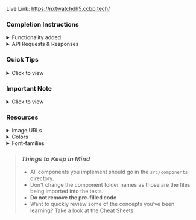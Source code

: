 Live Link: <a>https://nxtwatchdh5.ccbp.tech/</a>

### Completion Instructions

<details>
<summary>Functionality added</summary>
<br/>

The app must have the following functionalities

- Initially, the app should be in **light** theme

- **Login Route**

  - When a invalid username and password are provided and the Login button is clicked, then the respective error message received from the response should be displayed
  - When a valid username and password are provided and the Login button is clicked, then the page should be navigated to the **Home** route
  - When an _unauthenticated_ user, tries to access the `HomeRoute`, `TrendingRoute`, `GamingRoute`, `SavedVideosRoute`, `VideoDetailsRoute`, then the page should be navigated to **Login** route
  - When an _authenticated_ user, tries to access the `HomeRoute`, `TrendingRoute`, `GamingRoute`, `SavedVideosRoute`, `VideoDetailsRoute`, then the page should be navigated to the respective route
  - When an authenticated user tries to access the `LoginRoute`, then the page should be navigated to the **Home** route
  - When show password checkbox is checked, then the password should be shown
  - When show password checkbox is unchecked, then the password should be masked

- **Home Route**

  - When an authenticated user opens the **Home** Route,
    - An HTTP GET request should be made to **homeVideosApiUrl** with query parameter as `search` and its initial value as empty string
      - **_Loader_** should be displayed while the HTTP request is fetching the data
      - After the data is fetched successfully, display the list of videos received in the response
      - If the HTTP GET request made is unsuccessful, then the [Failure view](https://assets.ccbp.in/frontend/content/react-js/nxt-watch-home-failure-light-theme-lg-output.png) should be displayed
        - When the **Retry** button is clicked, an HTTP GET request should be made to **homeVideosApiUrl**
    - When a non-empty value is provided in the Search Input and button with search icon is clicked
      - Make an HTTP GET request to the **homeVideosApiUrl** with `jwt_token` in the Cookies and query parameter `search` with value as the text provided in the Search Input
      - **_Loader_** should be displayed while the HTTP request is fetching the data
      - After the data is fetched successfully, display the list of videos received in the response
    - When the HTTP GET request made to the **homeVideosApiUrl** returns an empty list for videos then [No Videos View](https://assets.ccbp.in/frontend/content/react-js/nxt-watch-home-no-videos-light-theme-lg-output.png) should be displayed
  - When the **website logo** image is clicked, the page should be navigated to the **Home** route
  - When a **Video** is clicked, the page should be navigated to the **Video Item Details** route
  - Clicks on the **Trending** link in the Sidebar is clicked, then the page should be navigated to the **Trending** route
  - Clicks on the **Gaming** link in the Sidebar is clicked, then the page should be navigated to the **Gaming** route
  - Clicks on the **Saved Videos** link in the Sidebar is clicked, then the page should be navigated to the **SavedVideos** route

- **Trending Route**

  - When an authenticated user opens the **Trending** Route,
    - An HTTP GET request should be made to **trendingVideosApiUrl**
      - **_Loader_** should be displayed while the HTTP request is fetching the data
      - After the data is fetched successfully, display the list of videos received in the response
      - If the HTTP GET request made is unsuccessful, then the [Failure view](https://assets.ccbp.in/frontend/content/react-js/nxt-watch-trending-failure-light-theme-lg-output.png) should be displayed
        - When the **Retry** button is clicked, an HTTP GET request should be made to **trendingVideosApiUrl**
  - When the **website logo** image is clicked, the page should be navigated to the **Home** route
  - When a **Video** is clicked, the page should be navigated to the **Video Item Details** route
  - Clicks on the **Home** link in the Sidebar is clicked, then the page should be navigated to the **Home** route
  - Clicks on the **Gaming** link in the Sidebar is clicked, then the page should be navigated to the **Gaming** route
  - Clicks on the **Saved Videos** link in the Sidebar is clicked, then the page should be navigated to the **SavedVideos** route

- **Gaming Route**

  - When an authenticated user opens the **Gaming** Route,
    - An HTTP GET request should be made to **gamingVideosApiUrl**
      - **_Loader_** should be displayed while the HTTP request is fetching the data
      - After the data is fetched successfully, display the list of videos received in the response
      - If the HTTP GET request made is unsuccessful, then the [Failure view](https://assets.ccbp.in/frontend/content/react-js/nxt-watch-gaming-failure-light-theme-lg-output.png) should be displayed
        - When the **Retry** button is clicked, an HTTP GET request should be made to **gamingVideosApiUrl**
  - When the **website logo** image is clicked, the page should be navigated to the **Home** route
  - When a **Video** is clicked, the page should be navigated to the **Video Item Details** route
  - Clicks on the **Home** link in the Sidebar is clicked, then the page should be navigated to the **Home** route
  - Clicks on the **Trending** link in the Sidebar is clicked, then the page should be navigated to the **Trending** route
  - Clicks on the **Saved Videos** link in the Sidebar is clicked, then the page should be navigated to the **SavedVideos** route

- **Video Item Details Route**

  - When an authenticated user opens the **Video Item Details** route
    - An HTTP GET request should be made to **videoItemDetailsApiUrl** with `jwt_token` in the Cookies and `video_id` as path parameter
      - **_loader_** should be displayed while the HTTP request is fetching the data
      - After the HTTP request is successful, the response received should be displayed
      - If the HTTP GET request made is unsuccessful, then the [Failure view](https://assets.ccbp.in/frontend/content/react-js/nxt-watch-video-item-details-failure-light-theme-lg-output.png) should be displayed
        - When the **Retry** button is clicked, an HTTP GET request should be made to **videoItemDetailsApiUrl**
  - Corresponding video should be displayed using `react-player` package
  - Initially, all the three buttons (Like, Dislike, Save) will be inactive
  - When the **Like** button is clicked,
    - It will change to an active state
    - If the **Dislike** button is already in the active state, then the **Dislike** button needs to be changed to the inactive state
  - When the **Dislike** button is clicked,

    - It will change to an active state
    - If the **Like** button is already in the active state, then the **Like** button needs to be changed to the inactive state

  - When the **Save** button is clicked
    - The button will change to an active state and the respective video details should be added to the list of saved videos
    - **Save** button text will be changed to **Saved**
  - When the **Saved** button is clicked
    - The button will change to an inactive state and the respective video details will be removed from the list of saved videos
    - **Saved** button text will be changed to **Save**

- **SavedVideos Route**

  - When an authenticated user opens the **SavedVideos** Route,
    - If the list of saved videos is empty, then [No Saved Videos Found View](https://assets.ccbp.in/frontend/content/react-js/nxt-watch-no-saved-videos-light-theme-lg-output.png) should be displayed
    - The **Videos** in the list of saved videos should be displayed as a list of videos
  - When the **website logo** image is clicked, the page should be navigated to the **Home** route
  - When a **Video** is clicked, the page should be navigated to the **Video Item Details** route
  - Clicks on the **Home** link in the Sidebar is clicked, then the page should be navigated to the **Home** route
  - Clicks on the **Trending** link in the Sidebar is clicked, then the page should be navigated to the **Trending** route
  - Clicks on the **Gaming** link in the Sidebar is clicked, then the page should be navigated to the **Gaming** route

- **Not Found Route**

  - When a random path is provided in the URL then the page should navigate to the **Not Found** route

- When the **theme** button in the header is clicked, then the theme should be changed accordingly

- **Logout**
  - When the **Logout** button in the header is clicked, then the [Logout Popup](https://assets.ccbp.in/frontend/content/react-js/nxt-watch-logout-popup-light-theme-lg-output.png) should be displayed
    - When **Cancel** button is clicked, then the popup should be closed and the page should not be navigated
    - When **Confirm** button is clicked, then the page should be navigated to the **Login** route

</details>

<details>

<summary>API Requests & Responses</summary>
<br/>

**loginApiUrl**

#### API: `https://apis.ccbp.in/login`

#### Method: `POST`

#### Description:

Returns a response containing the jwt_token

#### Success Response

```json
{
  "jwt_token": "eyJhbGciOiJIUzI1NiIsInR5cCI6IkpXVCJ9.eyJ1c2VybmFtZSI6InJhaHVsIiwicm9sZSI6IlBSSU1FX1VTRVIiLCJpYXQiOjE2MTk2Mjg2MTN9. nZDlFsnSWArLKKeF0QbmdVfLgzUbx1BGJsqa2kc_21Y"
}
```

#### Failure Response

```json
{
  "status_code": 404,
  "error_msg": "Username is not found"
}
```

**homeVideosApiUrl**

#### API: `https://apis.ccbp.in/videos/all?search=`

#### Method: `GET`

#### Description:

Returns a response containing the list of all videos

#### Response

```json
{
  "total": 60,
  "videos": [
    {
      "id": "30b642bd-7591-49f4-ac30-5c538f975b15",
      "title": "Sehwag shares his batting experience in iB Cricket | iB Cricket Super Over League",
      "thumbnail_url": "https://assets.ccbp.in/frontend/react-js/nxt-watch/ibc-sol-1-img.png",
      "channel": {
        "name": "iB Cricket",
        "profile_image_url": "https://assets.ccbp.in/frontend/react-js/nxt-watch/ib-cricket-img.png"
      },
      "view_count": "1.4K",
      "published_at": "Apr 19, 2019"
    },
    ...
  ],
}
```

**trendingVideosApiUrl**

#### API: `https://apis.ccbp.in/videos/trending`

#### Method: `GET`

#### Description:

Returns a response containing the list of trending videos

#### Response

```json
{
  "total": 30,
  "videos": [
    {
      "id": "ad9822d2-5763-41d9-adaf-baf9da3fd490",
      "title": "iB Hubs Announcement Event",
      "thumbnail_url": "https://assets.ccbp.in/frontend/react-js/nxt-watch/ibhubs-img.png",
      "channel": {
        "name": "iB Hubs",
        "profile_image_url": "https://assets.ccbp.in/frontend/react-js/nxt-watch/ib-hubs-img.png"
      },
      "view_count": "26K",
      "published_at": "Nov 29, 2016"
    },
    ...
  ]
}
```

**gamingVideosApiUrl**

#### API: `https://apis.ccbp.in/videos/gaming`

#### Method: `GET`

#### Description:

Returns a response containing the list of gaming videos

#### Response

```json
{
  "total": 30,
  "videos": [
    {
      "id": "b214dc8a-b126-4d15-8523-d37404318347",
      "title": "Drop Stack Ball",
      "thumbnail_url": "https://assets.ccbp.in/frontend/react-js/nxt-watch/drop-stack-ball-img.png",
      "view_count": "44K"
    },
    ...
  ]
}
```

**videoItemDetailsApiUrl**

#### API: `https://apis.ccbp.in/videos/:id`

#### Example: `https://apis.ccbp.in/videos/802fcd20-1490-43c5-9e66-ce6dfefb40d1`

#### Method: `GET`

#### Description:

Returns a response containing the list of gaming videos

#### Response

```json
{
  "video_details": {
    "id": "ad9822d2-5763-41d9-adaf-baf9da3fd490",
    "title": "iB Hubs Announcement Event",
    "video_url": "https://www.youtube.com/watch?v=pT2ojWWjum8",
    "thumbnail_url": "https://assets.ccbp.in/frontend/react-js/nxt-watch/ibhubs-img.png",
    "channel": {
      "name": "iB Hubs",
      "profile_image_url": "https://assets.ccbp.in/frontend/react-js/nxt-watch/ib-hubs-img.png",
      "subscriber_count": "1M"
    },
    "view_count": "26K",
    "published_at": "Nov 29, 2016",
    "description": "iB Hubs grandly celebrated its Announcement Event in November 13, 2016, in the presence of many eminent personalities from the Government, Industry, and Academia with Shri Amitabh Kant, CEO, NITI Aayog as the Chief Guest."
  }
}
```

</details>

### Quick Tips

<details close>
<summary>Click to view</summary>
<br>

- To build this project, take a look at the <a href='https://learning.ccbp.in/frontend-development/course?c_id=2f4192f7-7495-49ca-a6ce-6b74005e25f1&s_id=b01fca1c-aa5c-4d79-b81e-0220e7649bd0&t_id=416f0cab-8425-413b-9157-c7b4d4ae4467' target="_blank">React Popup</a> and <a href='https://learning.ccbp.in/frontend-development/course?c_id=2f4192f7-7495-49ca-a6ce-6b74005e25f1&s_id=b6392b63-25f6-4215-be09-9f23ad91d789&t_id=416f0cab-8425-413b-9157-c7b4d4ae4467' target="_blank">React Video Player</a> reading materials

- To style popup content use `.popup-content` class

```jsx
<Popup
  modal
  trigger={
    //write code here
  }
  className="popup-content"
>
  //write code here
</Popup>
```

- Use `formatDistanceToNow` function to find the difference between the given date and now in words.

```jsx
import {formatDistanceToNow} from 'date-fns'
console.log(formatDistanceToNow(new Date(2021, 8, 20)))
// Return the distance between the given date and now in words.
```

</details>

### Important Note

<details>
<summary>Click to view</summary>

<br/>

**The following instructions are required for the tests to pass**

- `Home` route should consist of `/` in the URL path
- `Login` route should consist of `/login` in the URL path
- `Trending` route should consist of `/trending` in the URL path
- `Gaming` route should consist of `/gaming` in the URL path
- `SavedVideos` route should consist of `/saved-videos` in the URL path
- `VideoItemDetails` route should consist of `/videos/:id` in the URL path
- No need to use the `BrowserRouter` in `App.js` as we have already included in `index.js`

- User credentials

  ```text
   username: rahul
   password: rahul@2021

  ```

- Wrap the `Loader` component with an HTML container element and add the `data-testid` attribute value as `loader` to it

  ```jsx
  <div className="loader-container" data-testid="loader">
    <Loader type="ThreeDots" color="#ffffff" height="50" width="50" />
  </div>
  ```

- The HTML button element in Home Route has the `data-testid` attribute value as `searchButton` to it

- **Styled Components** should be used for styling purposes.
- The theme button should have the `data-testid` as `theme`.
- The Sidebar should consists of
  - Facebook logo
  - Twitter Logo
- Each Route consists of respective banner as shown in the design files and it should have the `data-testid` as `banner`.
- The thumbnail images in the Route should have the alt attribute value as **video thumbnail**.
- The channel logo images in Home Route should have the alt attribute value as **channel logo**.

- **Home Route**

  - The Route should consist of an HTML container element with `data-testid` as `home`.
  - The Route should consist of an HTML image element with attribute value as `nxt watch logo` and src as the value of the given nxt watch logo URL should be displayed in the banner.
  - The Route should consist of a banner and it contains a close button element with `data-testid` as `close`.
  - The HTML container element with `data-testid` as `home` should have the background color.
    - If the Dark theme is applied, then the **#181818** color should be applied as a background-color.
    - If the Light theme is applied, then the **#f9f9f9** color should be applied as a background-color.

- **Trending Route**

  - The Route should consist of an HTML container element with `data-testid` as `trending`.
  - The HTML container element with `data-testid` as `trending` should maintain the background color theme.
    - If the Dark theme is applied, then the **#0f0f0f** color should be applied as a background-color.
    - If the Light theme is applied, then the **#f9f9f9** color should be applied as a background-color.

- **Gaming Route**

  - The Route should consist of an HTML container element with `data-testid` as `gaming`.
  - The HTML container element with `data-testid` as `gaming` should maintain the background color theme.
    - If the Dark theme is applied, then the **#0f0f0f** color should be applied as a background-color.
    - If the Light theme is applied, then the **#f9f9f9** color should be applied as a background-color.

- **SavedVideos Route**

  - The **SavedVideos** Route should consist of an HTML container element with `data-testid` as `savedVideos`.
  - The HTML container element with `data-testid` as `savedVideos` should maintain the background color theme.
    - If the Dark theme is applied, then the **#0f0f0f** color should be applied as a background-color.
    - If the Light theme is applied, then the **#f9f9f9** color should be applied as a background-color.

- **VideoItemDetails Route**

  - The **VideoItemDetails** Route should consist of an HTML container element with `data-testid` as `videoItemDetails`.
  - The HTML container element with `data-testid` as `videoItemDetails` should maintain the background color theme.
    - If the Dark theme is applied, then the **#0f0f0f** color should be applied as a background-color.
    - If the Light theme is applied, then the **#f9f9f9** color should be applied as a background-color.

- The **Website Logo** image for Light theme and Dark theme should have the alt attribute value as `website logo`
- The **Failure** image for Light theme and Dark theme should have the alt attribute value as `failure view`
- The **Not found** image for Light theme and Dark theme should have the alt attribute value as `not found`
- In the **VideoItemDetails** Route, the **#2563eb** color should be applied as `color` for any button i.e (Like, Dislike, Save) if the button is active.
- In the **VideoItemDetails** Route, the **#64748b** color should be applied as `color` for any button i.e (Like, Dislike, Save) if the button is inactive.

</details>

### Resources

<details>
<summary>Image URLs</summary>

- [https://assets.ccbp.in/frontend/react-js/nxt-watch-logo-light-theme-img.png](https://assets.ccbp.in/frontend/react-js/nxt-watch-logo-light-theme-img.png)

- [https://assets.ccbp.in/frontend/react-js/nxt-watch-logo-dark-theme-img.png](https://assets.ccbp.in/frontend/react-js/nxt-watch-logo-dark-theme-img.png)

- [https://assets.ccbp.in/frontend/react-js/nxt-watch-profile-img.png](https://assets.ccbp.in/frontend/react-js/nxt-watch-profile-img.png) alt should be **profile**

- [https://assets.ccbp.in/frontend/react-js/nxt-watch-failure-view-light-theme-img.png](https://assets.ccbp.in/frontend/react-js/nxt-watch-failure-view-light-theme-img.png)

- [https://assets.ccbp.in/frontend/react-js/nxt-watch-failure-view-dark-theme-img.png](https://assets.ccbp.in/frontend/react-js/nxt-watch-failure-view-dark-theme-img.png)

- [https://assets.ccbp.in/frontend/react-js/nxt-watch-no-search-results-img.png](https://assets.ccbp.in/frontend/react-js/nxt-watch-no-search-results-img.png) alt should be **no videos**

- [https://assets.ccbp.in/frontend/react-js/nxt-watch-no-saved-videos-img.png](https://assets.ccbp.in/frontend/react-js/nxt-watch-no-saved-videos-img.png) alt should be **no saved videos**

- [https://assets.ccbp.in/frontend/react-js/nxt-watch-not-found-light-theme-img.png](https://assets.ccbp.in/frontend/react-js/nxt-watch-not-found-light-theme-img.png)

- [https://assets.ccbp.in/frontend/react-js/nxt-watch-not-found-dark-theme-img.png](https://assets.ccbp.in/frontend/react-js/nxt-watch-not-found-dark-theme-img.png)

- [https://assets.ccbp.in/frontend/react-js/nxt-watch-banner-bg.png](https://assets.ccbp.in/frontend/react-js/nxt-watch-banner-bg.png) **Banner Background image**

- [https://assets.ccbp.in/frontend/react-js/nxt-watch-facebook-logo-img.png](https://assets.ccbp.in/frontend/react-js/nxt-watch-facebook-logo-img.png) alt should be **facebook logo**

- [https://assets.ccbp.in/frontend/react-js/nxt-watch-twitter-logo-img.png](https://assets.ccbp.in/frontend/react-js/nxt-watch-twitter-logo-img.png) alt should be **twitter logo**

- [https://assets.ccbp.in/frontend/react-js/nxt-watch-linked-in-logo-img.png](https://assets.ccbp.in/frontend/react-js/nxt-watch-linked-in-logo-img.png) alt should be **linked in logo**

</details>

<details>
<summary>Colors</summary>

<br/>

<div style="background-color: #0f0f0f; width: 150px; padding: 10px; color: white">Hex: #0f0f0f</div>
<div style="background-color: #f9f9f9; width: 150px; padding: 10px; color: black">Hex: #f9f9f9</div>
<div style="background-color: #f8fafc; width: 150px; padding: 10px; color: black">Hex: #f8fafc</div>
<div style="background-color: #1e293b; width: 150px; padding: 10px; color: white">Hex: #1e293b</div>
<div style="background-color: #f1f5f9; width: 150px; padding: 10px; color: black">Hex: #f1f5f9</div>
<div style="background-color: #475569; width: 150px; padding: 10px; color: white">Hex: #475569</div>
<div style="background-color: #f1f1f1; width: 150px; padding: 10px; color: black">Hex: #f1f1f1</div>
<div style="background-color: #181818; width: 150px; padding: 10px; color: white">Hex: #181818</div>
<div style="background-color: #e2e8f0; width: 150px; padding: 10px; color: black">Hex: #e2e8f0</div>
<div style="background-color: #94a3b8; width: 150px; padding: 10px; color: black">Hex: #94a3b8</div>
<div style="background-color: #4f46e5; width: 150px; padding: 10px; color: white">Hex: #4f46e5</div>
<div style="background-color: #64748b; width: 150px; padding: 10px; color: white">Hex: #64748b</div>
<div style="background-color: #231f20; width: 150px; padding: 10px; color: white">Hex: #231f20</div>
<div style="background-color: #ffffff; width: 150px; padding: 10px; color: black">Hex: #ffffff</div>
<div style="background-color: #212121; width: 150px; padding: 10px; color: white">Hex: #212121</div>
<div style="background-color: #616e7c; width: 150px; padding: 10px; color: white">Hex: #616e7c</div>
<div style="background-color: #3b82f6; width: 150px; padding: 10px; color: white">Hex: #3b82f6</div>
<div style="background-color: #00306e; width: 150px; padding: 10px; color: white">Hex: #00306e</div>
<div style="background-color: #ebebeb; width: 150px; padding: 10px; color: black">Hex: #ebebeb</div>
<div style="background-color: #7e858e; width: 150px; padding: 10px; color: black">Hex: #7e858e</div>
<div style="background-color: #d7dfe9; width: 150px; padding: 10px; color: black">Hex: #d7dfe9</div>
<div style="background-color: #cbd5e1; width: 150px; padding: 10px; color: black">Hex: #cbd5e1</div>
<div style="background-color: #000000; width: 150px; padding: 10px; color: white">Hex: #000000</div>
<div style="background-color: #ff0b37; width: 150px; padding: 10px; color: white">Hex: #ff0b37</div>
<div style="background-color: #ff0000; width: 150px; padding: 10px; color: white">Hex: #ff0000</div>
<div style="background-color: #383838; width: 150px; padding: 10px; color: white">Hex: #383838</div>
<div style="background-color: #606060; width: 150px; padding: 10px; color: white">Hex: #606060</div>
<div style="background-color: #909090; width: 150px; padding: 10px; color: black">Hex: #909090</div>
<div style="background-color: #cccccc; width: 150px; padding: 10px; color: black">Hex: #cccccc</div>
<div style="background-color: #424242; width: 150px; padding: 10px; color: black">Hex: #424242</div>
<div style="background-color: #313131; width: 150px; padding: 10px; color: black">Hex: #313131</div>
<div style="background-color: #f4f4f4; width: 150px; padding: 10px; color: black">Hex: #f4f4f4</div>
<div style="background-color: #424242; width: 150px; padding: 10px; color: black">Hex: #424242</div>

</details>

<details>
<summary>Font-families</summary>

- Roboto

</details>

> ### _Things to Keep in Mind_
>
> - All components you implement should go in the `src/components` directory.
> - Don't change the component folder names as those are the files being imported into the tests.
> - **Do not remove the pre-filled code**
> - Want to quickly review some of the concepts you’ve been learning? Take a look at the Cheat Sheets.
